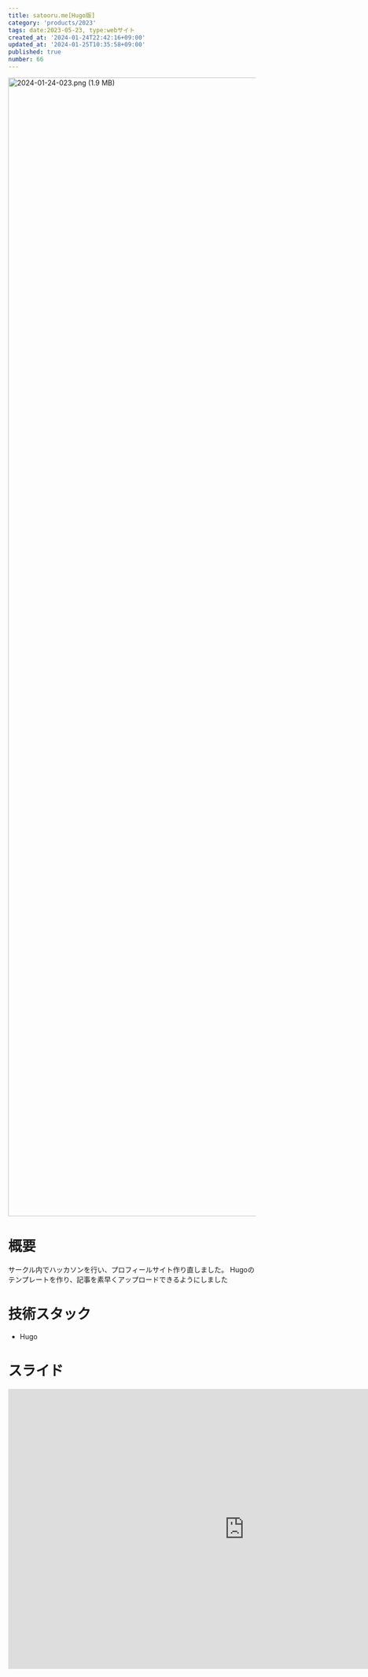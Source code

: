 ```yaml
---
title: satooru.me[Hugo版]
category: 'products/2023'
tags: date:2023-05-23, type:webサイト
created_at: '2024-01-24T22:42:16+09:00'
updated_at: '2024-01-25T10:35:58+09:00'
published: true
number: 66
---
```


<img width="2314" alt="2024-01-24-023.png (1.9 MB)" src="/images/articles/66/faa37acf-d2bc-4f72-b335-6bce2cb64e3c.webp">


# 概要
サークル内でハッカソンを行い、プロフィールサイト作り直しました。
Hugoのテンプレートを作り、記事を素早くアップロードできるようにしました

# 技術スタック
- Hugo

# スライド
<iframe src="https://docs.google.com/presentation/d/e/2PACX-1vSOxQpXYgO5kAwb5TTqyQfNhyfYEcZkUboWvNTFVk97YBqkJ9a1t1-B-SOcXPfHB9bptdO5-cd30sCP/embed?start=false&loop=false&delayms=3000" frameborder="0" width="960" height="569" allowfullscreen="true" mozallowfullscreen="true" webkitallowfullscreen="true"></iframe>

